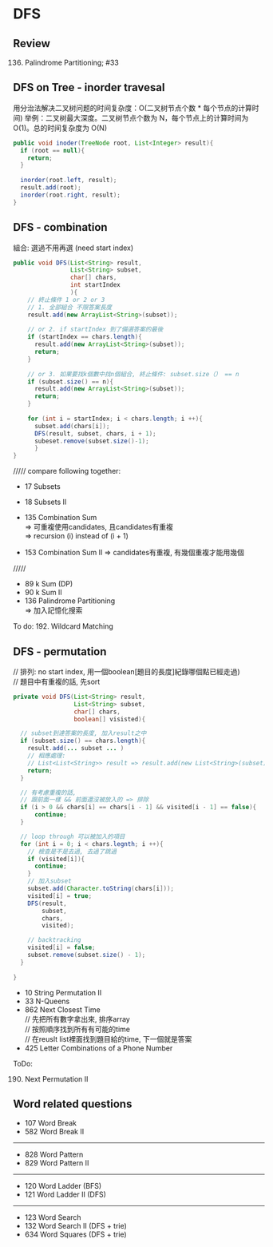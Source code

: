# DFS 
## Review
136. Palindrome Partitioning; #33

## DFS on Tree - inorder travesal
用分治法解决二叉树问题的时间复杂度：O(二叉树节点个数 * 每个节点的计算时间)
举例：二叉树最大深度。二叉树节点个数为 N，每个节点上的计算时间为 O(1)。总的时间复杂度为 O(N)

```java
public void inoder(TreeNode root, List<Integer> result){
  if (root == null){
    return;
  }
  
  inorder(root.left, result);
  result.add(root);
  inorder(root.right, result);
}
```
## DFS - combination
組合: 選過不用再選 (need start index)

``` java
public void DFS(List<String> result,
                List<String> subset,
                char[] chars,
                int startIndex
                ){
    // 終止條件 1 or 2 or 3
    // 1. 全部組合 不限答案長度
    result.add(new ArrayList<String>(subset));
    
    // or 2. if startIndex 到了備選答案的最後
    if (startIndex == chars.length){
      result.add(new ArrayList<String>(subset));
      return;
    }
    
    // or 3. 如果要找k個數中找n個組合, 終止條件: subset.size（） == n
    if (subset.size() == n){
      result.add(new ArrayList<String>(subset));
      return;
    }
    
    for (int i = startIndex; i < chars.length; i ++){
      subset.add(chars[i]);
      DFS(result, subset, chars, i + 1);
      subeset.remove(subset.size()-1);
      }
}

```
///// compare following together:
* 17 Subsets
* 18 Subsets II
* 135 Combination Sum </br>
=> 可重複使用candidates, 且candidates有重複 </br>
=> recursion (i) instead of (i + 1) </br>

* 153 Combination Sum II
=> candidates有重複, 有幾個重複才能用幾個 </br>

/////
* 89 k Sum  (DP)
* 90 k Sum II 
* 136 Palindrome Partitioning </br>
=> 加入記憶化搜索 </br>

To do:
192. Wildcard Matching


## DFS - permutation
// 排列: no start index, 用一個boolean[題目的長度]紀錄哪個點已經走過) </br>
// 題目中有重複的話, 先sort

```java
private void DFS(List<String> result,
                 List<String> subset,
                 char[] chars,
                 boolean[] visisted){

  // subset到達答案的長度, 加入result之中
  if (subset.size() == chars.length){
    result.add(... subset ... )
    // 相應處理: 
    // List<List<String>> result => result.add(new List<String>(subset));
    return;
  }

  // 有考慮重複的話,
  // 跟前面一樣 && 前面還沒被放入的 => 排除
  if (i > 0 && chars[i] == chars[i - 1] && visited[i - 1] == false){
      continue;
  }

  // loop through 可以被加入的項目
  for (int i = 0; i < chars.legnth; i ++){
    // 檢查是不是去過, 去過了跳過
    if (visited[i]){
      continue;
    }
    // 加入subset
    subset.add(Character.toString(chars[i]));
    visited[i] = true;
    DFS(result,
        subset,
        chars,
        visited);

    // backtracking
    visited[i] = false;
    subset.remove(subset.size() - 1);
  }
  
}
``` 
* 10 String Permutation II
* 33 N-Queens
* 862 Next Closest Time </br>
// 先把所有數字拿出來, 排序array </br>
// 按照順序找到所有有可能的time </br>
// 在reuslt list裡面找到題目給的time, 下一個就是答案 </br>
* 425 Letter Combinations of a Phone Number

ToDo: 

190. Next Permutation II

## Word related questions
* 107 Word Break
* 582 Word Break II </br>
*********************
* 828 Word Pattern
* 829 Word Pattern II
*********************
* 120 Word Ladder (BFS)
* 121 Word Ladder II (DFS)
*********************
* 123 Word Search
* 132 Word Search II (DFS + trie)
* 634 Word Squares (DFS + trie)


